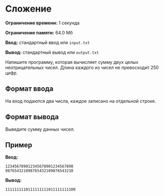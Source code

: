 # Сложение

**Ограничение времени:** 1 секунда

**Ограничение памяти:** 64.0 Мб

**Ввод:** стандартный ввод или `input.txt`

**Вывод:** стандартный вывод или `output.txt`

Напишите программу, которая вычисляет сумму двух целых неотрицательных чисел. Длина каждого из чисел не превосходит 250 цифр.

## Формат ввода

На вход подаются два числа, каждое записано на отдельной строке.

## Формат вывода

Выведите сумму данных чисел.

## Пример

**Ввод:**
```
123456789012345678901234567890
987654321098765432109876543210
```

**Вывод:**
```
1111111110111111111011111111100